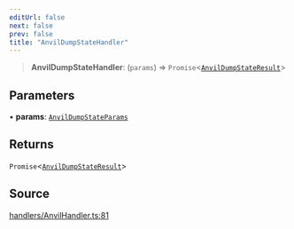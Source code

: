```yaml
---
editUrl: false
next: false
prev: false
title: "AnvilDumpStateHandler"
---
```


> **AnvilDumpStateHandler**: (`params`) => `Promise`\<[`AnvilDumpStateResult`](/reference/tevm/actions-types/type-aliases/anvildumpstateresult/)\>

## Parameters

• **params**: [`AnvilDumpStateParams`](/reference/tevm/actions-types/type-aliases/anvildumpstateparams/)

## Returns

`Promise`\<[`AnvilDumpStateResult`](/reference/tevm/actions-types/type-aliases/anvildumpstateresult/)\>

## Source

[handlers/AnvilHandler.ts:81](https://github.com/evmts/tevm-monorepo/blob/main/packages/actions-types/src/handlers/AnvilHandler.ts#L81)
